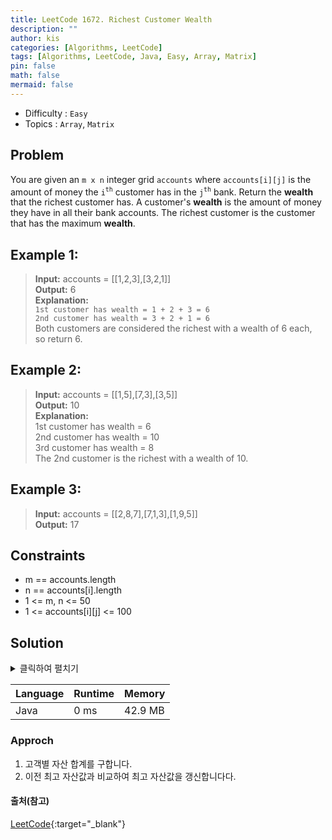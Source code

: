 ```yaml
---
title: LeetCode 1672. Richest Customer Wealth
description: ""
author: kis
categories: [Algorithms, LeetCode]
tags: [Algorithms, LeetCode, Java, Easy, Array, Matrix]
pin: false
math: false
mermaid: false
---
```


- Difficulty : `Easy`
- Topics : `Array`, `Matrix`

## Problem

You are given an `m x n` integer grid `accounts` where `accounts[i][j]` is the amount of money the `i​​​​​​​​​​`<sup>​`th`</sup>​ customer has in the `j`​​​​​​​​​​<sup>​`th`</sup> bank. Return the **wealth** that the richest customer has.
A customer's **wealth** is the amount of money they have in all their bank accounts. The richest customer is the customer that has the maximum **wealth**.

## Example 1:

> **Input:** accounts = [[1,2,3],[3,2,1]]  
> **Output:** 6  
> **Explanation:**   
> `1st customer has wealth = 1 + 2 + 3 = 6`     
> `2nd customer has wealth = 3 + 2 + 1 = 6`    
> Both customers are considered the richest with a wealth of 6 each,   
> so return 6.

## Example 2:

> **Input:** accounts = [[1,5],[7,3],[3,5]]    
> **Output:** 10    
> **Explanation:**   
> 1st customer has wealth = 6  
> 2nd customer has wealth = 10   
> 3rd customer has wealth = 8  
> The 2nd customer is the richest with a wealth of 10.

## Example 3:

> **Input:** accounts = [[2,8,7],[7,1,3],[1,9,5]]    
> **Output:** 17

## Constraints

- m == accounts.length
- n == accounts[i].length
- 1 <= m, n <= 50
- 1 <= accounts[i][j] <= 100

## Solution

<details>
<summary>클릭하여 펼치기</summary>
<div markdown="1">

```java
class Solution {
    public int maximumWealth(int[][] accounts) {
        int wealth = 0, sum = 0;
        
        for(int[] account : accounts){
            sum = 0;
            for(int money : account){
                sum += money;
            }
            wealth = Math.max(wealth, sum);
        }

        return wealth;        
    }
}
```
</div>
</details>

| Language | Runtime | Memory |
| --- | --- | --- |
| Java | 0 ms | 42.9 MB |

### Approch

1. 고객별 자산 합계를 구합니다.
2. 이전 최고 자산값과 비교하여 최고 자산값을 갱신합니다다.


#### 출처(참고)

[LeetCode](https://leetcode.com/problems/richest-customer-wealth/){:target="\_blank"}

